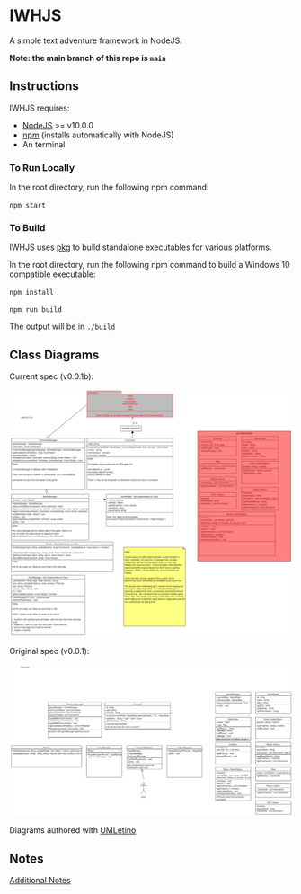 # IWHJS
A simple text adventure framework in NodeJS. 

**Note: the main branch of this repo is `main`**

## Instructions

IWHJS requires:

* [NodeJS](https://nodejs.org/en/download/) >= v10.0.0 
* [npm](https://docs.npmjs.com/about-npm/) (installs automatically with NodeJS)
* An terminal

### To Run Locally

In the root directory, run the following npm command:

`npm start`

### To Build

IWHJS uses [pkg](https://github.com/vercel/pkg) to build standalone executables for various platforms.

In the root directory, run the following npm command to build a Windows 10 compatible executable:

`npm install`

`npm run build`

The output will be in `./build`

## Class Diagrams

Current spec (v0.0.1b):

![UML Diagram](./docs/v0.0.1b.png)

Original spec (v0.0.1):

![UML Diagram](./docs/v0.0.1.png)

Diagrams authored with [UMLetino](http://www.umlet.com/umletino/umletino.html)

## Notes

[Additional Notes](./docs/notes.md)